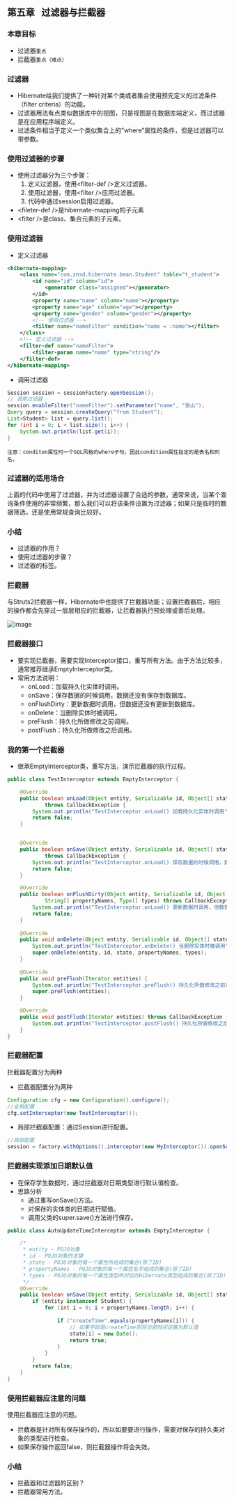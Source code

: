 ## 第五章    过滤器与拦截器 

### 本章目标 

- 过滤器`重点`
- 拦截器`重点（难点）`

### 过滤器

- Hibernate给我们提供了一种针对某个类或者集合使用预先定义的过滤条件（filter criteria）的功能。
- 过滤器用法有点类似数据库中的视图，只是视图是在数据库端定义，而过滤器是在应用程序端定义。
- 过滤条件相当于定义一个类似集合上的”where”属性的条件，但是过滤器可以带参数。

### 使用过滤器的步骤 

- 使用过滤器分为三个步骤： 
  1. 定义过滤器，使用\<filter-def />定义过滤器。
  2. 使用过滤器，使用\<filter />应用过滤器。
  3. 代码中通过session启用过滤器。
- \<fileter-def />是hibernate-mapping的子元素
- \<filter />是class、集合元素的子元素。

### 使用过滤器 

- 定义过滤器

```xml
<hibernate-mapping>
	<class name="com.znsd.hibernate.bean.Student" table="t_student">
		<id name="id" column="id">
			<generator class="assigned"></generator>
		</id>
		<property name="name" column="name"></property>
		<property name="age" column="age"></property>
		<property name="gender" column="gender"></property>
		<!-- 使用过滤器 -->
		<filter name="nameFilter" condition="name = :name"></filter>
	</class>
	<!-- 定义过滤器 -->
	<filter-def name="nameFilter">
		<filter-param name="name" type="string"/>
	</filter-def>
</hibernate-mapping>
```

- 调用过滤器

```java
Session session = sessionFactory.openSession();
// 调用过滤器
session.enableFilter("nameFilter").setParameter("name", "张山");
Query query = session.createQuery("from Student");
List<Student> list = query.list();
for (int i = 0; i < list.size(); i++) {
    System.out.println(list.get(i));
}
```

`注意：conditon属性时一个SQL风格的where子句，因此condition属性指定的是表名和列名。`

### 过滤器的适用场合 

上面的代码中使用了过滤器，并为过滤器设置了合适的参数，通常来说，当某个查询条件使用的非常频繁，那么我们可以将该条件设置为过滤器；如果只是临时的数据筛选，还是使用常规查询比较好。

### 小结 

- 过滤器的作用？
- 使用过滤器的步骤？
- 过滤器的标签。

### 拦截器 

与Struts2拦截器一样，Hibernate中也提供了拦截器功能；设置拦截器后，相应的操作都会先穿过一层层相应的拦截器，让拦截器执行预处理或善后处理。 

![image](http://www.znsd.com/znsd/courses/uploads/7c6663d1e591be9c8959e36454ca5527/image.png)

### 拦截器接口 

- 要实现拦截器，需要实现Interceptor接口，重写所有方法。由于方法比较多，通常推荐继承EmptyInterceptor类。 
- 常用方法说明： 
  - onLoad：加载持久化实体时调用。
  - onSave：保存数据的时候调用，数据还没有保存到数据库。
  - onFlushDirty：更新数据时调用，但数据还没有更新到数据库。
  - onDelete：当删除实体时被调用。
  - preFlush：持久化所做修改之前调用。
  - postFlush：持久化所做修改之后调用。

### 我的第一个拦截器 

- 继承EmptyInterceptor类，重写方法，演示拦截器的执行过程。 

```java
public class TestInterceptor extends EmptyInterceptor {

	@Override
	public boolean onLoad(Object entity, Serializable id, Object[] state, String[] propertyNames, Type[] types)
			throws CallbackException {
		System.out.println("TestInterceptor.onLoad() 加载持久化实体时调用");
		return false;
	}


	@Override
	public boolean onSave(Object entity, Serializable id, Object[] state, String[] propertyNames, Type[] types)
			throws CallbackException {
		System.out.println("TestInterceptor.onLoad() 保存数据的时候调用，数据还没有保存到数据库。");
		return false;
	}

	@Override
	public boolean onFlushDirty(Object entity, Serializable id, Object[] currentState, Object[] previousState,
			String[] propertyNames, Type[] types) throws CallbackException {
		System.out.println("TestInterceptor.onLoad() 更新数据时调用，但数据还没有更新到数据库。");
		return false;
	}
	
	@Override
	public void onDelete(Object entity, Serializable id, Object[] state, String[] propertyNames, Type[] types) {
		System.out.println("TestInterceptor.onDelete() 当删除实体时被调用");
		super.onDelete(entity, id, state, propertyNames, types);
	}
	
	@Override
	public void preFlush(Iterator entities) {
		System.out.println("TestInterceptor.preFlush() 持久化所做修改之前调用");
		super.preFlush(entities);
	}

	@Override
	public void postFlush(Iterator entities) throws CallbackException {
		System.out.println("TestInterceptor.postFlush() 持久化所做修改之后调用");
	}
}
```

### 拦截器配置 

拦截器配置分为两种 

- 拦截器配置分为两种 

```java
Configuration cfg = new Configuration().configure();
//全局配置
cfg.setInterceptor(new TestInterceptor());
```

- 局部拦截器配置：通过Session进行配置。 

```java
//局部配置
session = factory.withOptions().interceptor(new MyInterceptor()).openSession();
```

### 拦截器实现添加日期默认值 

- 在保存学生数据时，通过拦截器对日期类型进行默认值检查。
- 思路分析 
  - 通过重写onSave()方法。
  - 对保存的实体类的日期进行赋值。
  - 调用父类的super.save()方法进行保存。

```java
public class AutoUpdateTimeInterceptor extends EmptyInterceptor {

	/*
     * entity - POJO对象
     * id - POJO对象的主键
     * state - POJO对象的每一个属性所组成的集合(除了ID)
     * propertyNames - POJO对象的每一个属性名字组成的集合(除了ID)
     * types - POJO对象的每一个属性类型所对应的Hibernate类型组成的集合(除了ID)
     */
	@Override
	public boolean onSave(Object entity, Serializable id, Object[] state, String[] propertyNames, Type[] types) {
		if (entity instanceof Student) {
			for (int i = 0; i < propertyNames.length; i++) {
				
				if ("createTime".equals(propertyNames[i])) {
					// 如果字段是createTime则将当前时间设置为默认值
					state[i] = new Date();
					return true;
				}
			}
		}
		return false;
	}
}
```

### 使用拦截器应注意的问题 

使用拦截器应注意的问题。 

- 拦截器是针对所有保存操作的，所以如要要进行操作，需要对保存的持久类对象的类型进行检查。 
- 如果保存操作返回false，则拦截器操作将会失效。 

### 小结 

- 拦截器和过滤器的区别？
- 拦截器常用方法。